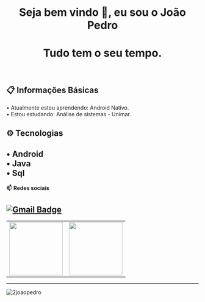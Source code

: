 <!-- BEGIN -->

<h1 align="center">Seja bem vindo 👋, eu sou o João Pedro</h1>
<h1 align="center">Tudo tem o seu tempo.</h1>

</br>

## **📋 Informações Básicas** </br>
 • Atualmente estou aprendendo: Android Nativo. </br>
 • Estou estudando: Análise de sistemas - Unimar. </br>
  
## **⚙️ Tecnologias** </br>
 • Android </br>
 • Java </br>
 • Sql </br>
---

**📫 Redes sociais**
  
[![Gmail Badge](https://img.shields.io/badge/-joao.pedro.franchini.4@gmail.com-0f3d8c?style=flat-square&logo=Gmail&logoColor=white&link=mailto:joao.pedro.franchini.4@gmail.com)](mailto:joao.pedro.franchini.4@gmail.com)
---

<center>
  <table>
      <tr>
        <td>
          <img height="140em" align="center" src="https://github-readme-stats.vercel.app/api/top-langs/?username=2joaopedro&hide=html&layout=compact&theme=radical" />
        </td>
        <td>
          <img height="140em" align="center" src="https://github-readme-stats.vercel.app/api?username=2joaopedro&theme=radical&show_icons=true"/>
        </td>
     </tr>
  </table>
</center>




 

---
<p align="left"> <img src="https://komarev.com/ghpvc/?username=2joaopedro" alt="2joaopedro" /> </p>

<!-- END-->
